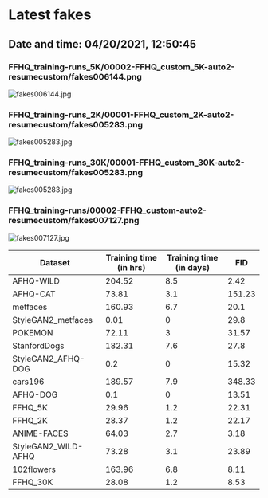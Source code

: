 # Latest fakes
## Date and time: 04/20/2021, 12:50:45
### FFHQ_training-runs_5K/00002-FFHQ_custom_5K-auto2-resumecustom/fakes006144.png
![fakes006144.jpg](https://i.ibb.co/CHC7hQc/3c64d64fa80d.jpg "FFHQ_training-runs_5K/00002-FFHQ_custom_5K-auto2-resumecustom/fakes006144.png")

### FFHQ_training-runs_2K/00001-FFHQ_custom_2K-auto2-resumecustom/fakes005283.png
![fakes005283.jpg](https://i.ibb.co/Cns57v6/8ffbab1fdc72.jpg "FFHQ_training-runs_2K/00001-FFHQ_custom_2K-auto2-resumecustom/fakes005283.png")

### FFHQ_training-runs_30K/00001-FFHQ_custom_30K-auto2-resumecustom/fakes005283.png
![fakes005283.jpg](https://i.ibb.co/1b49WBP/ab1db6e86ecc.jpg "FFHQ_training-runs_30K/00001-FFHQ_custom_30K-auto2-resumecustom/fakes005283.png")

### FFHQ_training-runs/00002-FFHQ_custom-auto2-resumecustom/fakes007127.png
![fakes007127.jpg](https://i.ibb.co/2ZVsWfp/fbb14e60f094.jpg "FFHQ_training-runs/00002-FFHQ_custom-auto2-resumecustom/fakes007127.png")

| Dataset             |   Training time (in hrs) |   Training time (in days) |    FID |
|---------------------|--------------------------|---------------------------|--------|
| AFHQ-WILD           |                   204.52 |                       8.5 |   2.42 |
| AFHQ-CAT            |                    73.81 |                       3.1 | 151.23 |
| metfaces            |                   160.93 |                       6.7 |  20.1  |
| StyleGAN2_metfaces  |                     0.01 |                       0   |  29.8  |
| POKEMON             |                    72.11 |                       3   |  31.57 |
| StanfordDogs        |                   182.31 |                       7.6 |  27.8  |
| StyleGAN2_AFHQ-DOG  |                     0.2  |                       0   |  15.32 |
| cars196             |                   189.57 |                       7.9 | 348.33 |
| AFHQ-DOG            |                     0.1  |                       0   |  13.51 |
| FFHQ_5K             |                    29.96 |                       1.2 |  22.31 |
| FFHQ_2K             |                    28.37 |                       1.2 |  22.17 |
| ANIME-FACES         |                    64.03 |                       2.7 |   3.18 |
| StyleGAN2_WILD-AFHQ |                    73.28 |                       3.1 |  23.89 |
| 102flowers          |                   163.96 |                       6.8 |   8.11 |
| FFHQ_30K            |                    28.08 |                       1.2 |   8.53 |